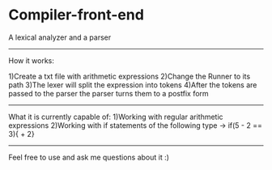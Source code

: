 # Compiler-front-end
A lexical analyzer and a parser

-------------------------------------------------

How it works:

1)Create a txt file with arithmetic expressions
2)Change the Runner to its path
3)The lexer will split the expression into tokens
4)After the tokens are passed to the parser the parser turns them to a postfix form

-------------------------------------------------

What it is currently capable of:
1)Working with regular arithmetic expressions
2)Working with if statements of the following type -> if(5 - 2 == 3){ + 2}

-------------------------------------------------

Feel free to use and ask me questions about it :)
